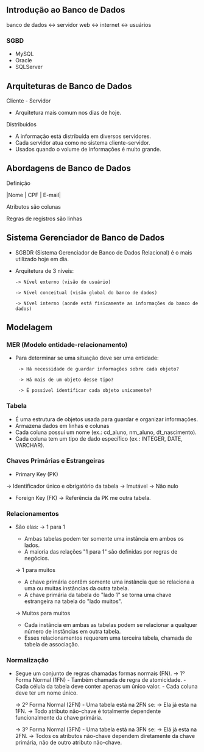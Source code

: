 ## Introdução ao Banco de Dados

banco de dados <-> servidor web <-> internet <-> usuários

### SGBD

- MySQL
- Oracle
- SQLServer

## Arquiteturas de Banco de Dados

Cliente - Servidor
- Arquitetura mais comum nos dias de hoje.

Distribuidos
- A informação está distribuída em diversos servidores.
- Cada servidor atua como no sistema cliente-servidor.
- Usados quando o volume de informações é muito grande.

## Abordagens de Banco de Dados

Definição

|Nome | CPF | E-mail|

Atributos são colunas

Regras de registros são linhas

## Sistema Gerenciador de Banco de Dados

- SGBDR (Sistema Gerenciador de Banco de Dados Relacional) é o mais utilizado hoje em dia.
- Arquitetura de 3 níveis:
  
      -> Nível externo (visão do usuário)
  
      -> Nível conceitual (visão global do banco de dados)
  
      -> Nível interno (aonde está fisicamente as informações do banco de dados)

## Modelagem

### MER (Modelo entidade-relacionamento)

- Para determinar se uma situação deve ser uma entidade:
  
       -> Há necessidade de guardar informações sobre cada objeto?
  
       -> Há mais de um objeto desse tipo?
  
       -> É possível identificar cada objeto unicamente?

### Tabela

- É uma estrutura de objetos usada para guardar e organizar informações.
- Armazena dados em linhas e colunas
- Cada coluna possui um nome (ex.: cd_aluno, nm_aluno, dt_nascimento).
- Cada coluna tem um tipo de dado específico (ex.: INTEGER, DATE, VARCHAR).

### Chaves Primárias e Estrangeiras

-  Primary Key (PK)

  -> Identificador único e obrigatório da tabela
  -> Imutável
  -> Não nulo
    
- Foreign Key (FK)
  -> Referência da PK me outra tabela.

### Relacionamentos

- São elas:
  -> 1 para 1
    - Ambas tabelas podem ter somente uma instância em ambos os lados.
    - A maioria das relações "1 para 1" são definidas por regras de negócios.
      
  -> 1 para muitos
    - A chave primária contêm somente uma instância que se relaciona a uma ou muitas instâncias da outra tabela.
    - A chave primária da tabela do "lado 1" se torna uma chave estrangeira na tabela do "lado muitos".
      
  -> Muitos para muitos
    - Cada instância em ambas as tabelas podem se relacionar a qualquer número de instâncias em outra tabela.
    - Esses relacionamentos requerem uma terceira tabela, chamada de tabela de associação.

### Normalização

- Segue um conjunto de regras chamadas formas normais (FN).
  -> 1º Forma Normal (1FN)
        - Também chamada de regra de atomicidade.
        - Cada célula da tabela deve conter apenas um único valor.
        - Cada coluna deve ter um nome único.

  -> 2º Forma Normal (2FN)
        -  Uma tabela está na 2FN se:
              -> Ela já esta na 1FN.
              -> Todo atributo não-chave é totalmente dependente funcionalmente da chave primária.
  
  -> 3º Forma Normal (3FN)
        - Uma tabela está na 3FN se:
              -> Elá já esta na 2FN.
              -> Todos os atributos não-chave dependem diretamente da chave primária, não de outro atributo não-chave.


    
